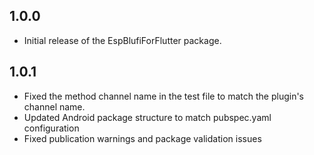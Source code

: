 ## 1.0.0

- Initial release of the EspBlufiForFlutter package.

## 1.0.1

- Fixed the method channel name in the test file to match the plugin's channel name.
- Updated Android package structure to match pubspec.yaml configuration
- Fixed publication warnings and package validation issues
